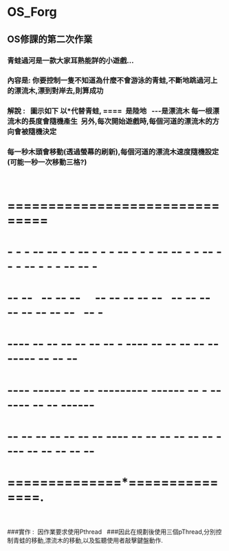 # OS_Forg
## OS修課的第二次作業

### 青蛙過河是一款大家耳熟能詳的小遊戲...
### 內容是: 你要控制一隻不知道為什麼不會游泳的青蛙,不斷地跳過河上的漂流木,漂到對岸去,則算成功
### 解說 :   圖示如下 以*代替青蛙, ====  是陸地    ---是漂流木 每一根漂流木的長度會隨機產生  另外,每次開始遊戲時,每個河道的漂流木的方向會被隨機決定
### 每一秒木頭會移動(透過螢幕的刷新),每個河道的漂流木速度隨機設定 (可能一秒一次移動三格?)
          
# ===============================
#   - - - --    -- - - -- - - - -- - - - --    -- - - -- - - - -- - - - --    -- -
#      -- --    -- -- --      -- -- -- -- --    -- -- --      -- -- -- -- --    -- -
#         ----    -- -- --    -- -- --  - ----    -- -- --    -- -- -----    -- -- -- 
#         ----    ------    -- -- ---------    ------    -- -    ------    -- -- ------   
#         -- --    -- -- --    -- -- ---- --    -- -- --    -- -- ---- --    -- -- --    -- 
# ==============*===============.
    
         
                
###實作 :  因作業要求使用Pthread   
###因此在規劃後使用三個pThread,分別控制青蛙的移動,漂流木的移動,以及監聽使用者敲擊鍵盤動作.

